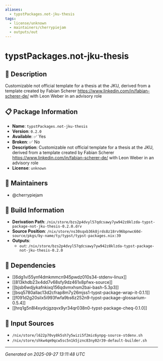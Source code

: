 ```yaml
---
aliases:
  - typstPackages.not-jku-thesis
tags:
  - license/unknown
  - maintainers/cherrypiejam
  - outputs/out
---
```


# typstPackages.not-jku-thesis

## 📝 Description

Customizable not official template for a thesis at the JKU, derived from a template created by Fabian Scherer <https://www.linkedin.com/in/fabian-scherer-de/> with Leon Weber in an advisory role

## 📋 Package Information

- **Name**: `typstPackages.not-jku-thesis`
- **Version**: `0.2.0`
- **Available**: ✅ Yes
- **Broken**: ✅ No
- **Description**: Customizable not official template for a thesis at the JKU, derived from a template created by Fabian Scherer <https://www.linkedin.com/in/fabian-scherer-de/> with Leon Weber in an advisory role
- **License**: `unknown`
## 👥 Maintainers

- @cherrypiejam


## 🔧 Build Information

- **Derivation Path**: `/nix/store/bzs2p4dvyl57qdcsawy7yw942z8klzda-typst-package-not-jku-thesis-0.2.0.drv`
- **Source Position**: `/nix/store/ns30sqxb36k8jrds8z18rv96bpnwc60d-source/pkgs/by-name/ty/typst/typst-packages.nix:39`
- **Outputs**:
  - `out`:  `/nix/store/bzs2p4dvyl57qdcsawy7yw942z8klzda-typst-package-not-jku-thesis-0.2.0`

## 🔗 Dependencies

- [[6dg1vi55ynf4dmkmmcn945pwdz010s34-stdenv-linux]]
- [[813khdb23x4dd7v68sfy9dz461x8pfwx-source]]
- [[bjsb6wdjykafnkixq156qdvmxhsm2bai-bash-5.3p3]]
- [[bsq5780allac13d2cfrap8m7y26mjss1-typst-package-wrap-it-0.1.1]]
- [[f091d2g20silx5i993fwfa9bs6z252n9-typst-package-glossarium-0.5.4]]
- [[hrq1g5n8l4xydcjgzqvx9yr34qr038n0-typst-package-cheq-0.1.0]]

## 📁 Input Sources

- `/nix/store/l622p70vy8k5sh7y5wizi5f2mic6ynpg-source-stdenv.sh`
- `/nix/store/shkw4qm9qcw5sc5n1k5jznc83ny02r39-default-builder.sh`

---
*Generated on 2025-09-27 13:11:48 UTC*
